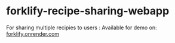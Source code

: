 # forklify-recipe-sharing-webapp

For sharing multiple recipies to users :
Available for demo on: [forklify.onrender.com](http://forklify.onrender.com/)

